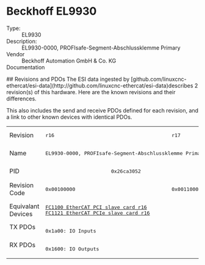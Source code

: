 #  Beckhoff EL9930

<dl>
  <dt>Type:</dt><dd>EL9930</dd>
  <dt>Description:</dt><dd>EL9930-0000, PROFIsafe-Segment-Abschlussklemme Primary</dd>
  <dt>Vendor</dt><dd>Beckhoff Automation GmbH & Co. KG</dd>
  <dt>Documentation</dt><dd><a href=""></a></dd>
</dl>
## Revisions and PDOs
The ESI data ingested by [github.com/linuxcnc-ethercat/esi-data](http://github.com/linuxcnc-ethercat/esi-data)describes 2 revision(s) of this hardware.  Here are the known revisions and their differences.

This also includes the send and receive PDOs defined for each revision, and a link to other known devices with identical PDOs.

<table>
<tr >
<td class="first">Revision</td>
<td ><pre>r16</pre></td>
<td ><pre>r17</pre></td>
</tr>
<tr >
<td class="first">Name</td>
<td  colspan=2 align="center"><pre>EL9930-0000, PROFIsafe-Segment-Abschlussklemme Primary</pre></td>
</tr>
<tr >
<td class="first">PID</td>
<td  colspan=2 align="center"><pre>0x26ca3052</pre></td>
</tr>
<tr >
<td class="first">Revision Code</td>
<td ><pre>0x00100000</pre></td>
<td ><pre>0x00110000</pre></td>
</tr>
<tr >
<td class="first">Equivalant Devices</td>
<td ><pre><a href="FC1100+EtherCAT+PCI+slave+card">FC1100 EtherCAT PCI slave card r16</a><br/><a href="FC1121+EtherCAT+PCIe+slave+card">FC1121 EtherCAT PCIe slave card r16</a></pre></td>
<td ></td>
</tr>
<tr class="txpdo pdosection">
<td class="first" rowspan=1 valign=top>TX PDOs</td>
<td colspan=2 align="left"><pre>0x1a00: IO Inputs</pre></td>
<td></td>
</tr>
<tr class="rxpdo pdosection">
<td class="first" rowspan=1 valign=top>RX PDOs</td>
<td colspan=2 align="left"><pre>0x1600: IO Outputs</pre></td>
<td></td>
</tr>
</table>
